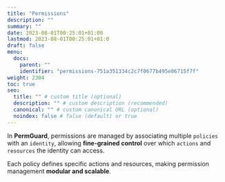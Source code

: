 ```yaml
---
title: "Permissions"
description: ""
summary: ""
date: 2023-08-01T00:25:01+01:00
lastmod: 2023-08-01T00:25:01+01:0
draft: false
menu:
  docs:
    parent: ""
    identifier: "permissions-751a351334c2c7f0677b495e06715f7f"
weight: 2304
toc: true
seo:
  title: "" # custom title (optional)
  description: "" # custom description (recommended)
  canonical: "" # custom canonical URL (optional)
  noindex: false # false (default) or true
---
```

In **PermGuard**, permissions are managed by associating multiple `policies` with an `identity`,
allowing **fine-grained control** over which `actions` and `resources` the identity can access.

Each policy defines specific actions and resources, making permission management **modular and scalable**.
